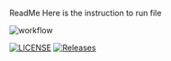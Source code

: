 ReadMe
Here is the instruction to run file

![workflow](https://github.com/HtetEindraWai11/sem/actions/workflows/main.yml/badge.svg)

[![LICENSE](https://img.shields.io/github/license/HtetEindraWai11/sem.svg?style=flat-square)](https://github.com/<HtetEindraWai11>/sem/blob/master/LICENSE)
[![Releases](https://img.shields.io/github/release/HtetEindraWai11/sem/all.svg?style=flat-square)](https://github.com/<HtetEindraWai11>/sem/releases)